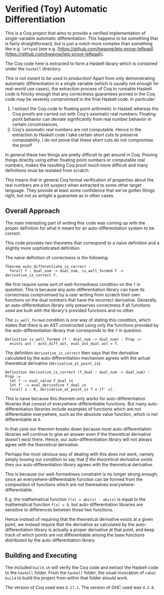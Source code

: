 # Verified (Toy) Automatic Differentiation

This is a Coq project that aims to provide a verified implementation of
single-variable automatic differentiation. This happens to be something that is
fairly straightforward, but is just a notch more complex than something like
e.g. `leftpad` (see e.g.
[https://github.com/hwayne/lets-prove-leftpad](https://github.com/hwayne/lets-prove-leftpad)).

The Coq code here is extracted to form a Haskell library which is contained
under the `haskell` directory.

*This is not meant to be used in production!* Apart from only demonstrating
automatic differentiation in a single variable (which is usually not enough for
real-world use cases), the extraction process of Coq to runnable Haskell code is
finicky enough that any correctness guarantees proved in the Coq code may be
severely compromised in the final Haskell code. In particular:

1. I extract the Coq code to floating point arithmetic in Haskell whereas the
   Coq proofs are carried out with Coq's axiomatic real numbers. Floating point
   behavior can deviate significantly from real number behavior in certain
   circumstances.
2. Coq's axiomatic real numbers are not computable. Hence in the extraction to
   Haskell code I take certain short cuts to preserve computability. I do not
   prove that these short cuts do not compromise the proof!

In general these two things are pretty difficult to get around in Coq. Proving
things directly using either floating point numbers or computable real numbers,
makes the resulting Coq proof *much* more difficult and many definitions must be
restated from scratch.

This means that in general Coq formal verification of properties about the real
numbers are a bit suspect when extracted to some other target language. They
provide at least some confidence that we've gotten things right, but not as
airtight a guarantee as in other cases.

## Overall Approach

The main interesting part of writing this code was coming up with the proper
definition for what it meant for an auto-differentiation system to be correct.

This code provides two theorems that correspond to a naive definition and a
slightly more sophisticated definition.

The naive definition of correctness is the following:

```coq
Theorem auto_differentiate_is_correct :
  forall f : dual_num -> dual_num, is_well_formed f -> derivative_is_correct f.
```

We first require some sort of well-formedness condition on the `f` in question.
This is because any auto-differentiation library can have its correctness
compromised by a user writing from scratch their own functions on the dual
numbers that have the incorrect derivative. Generally an auto-differentiation
library only preserves correctness if all functions used are built with the
library's provided functions and no other.

The `is_well_formed` condition is one way of stating this condition, which
states that there is an AST constructed using only the functions provided by the
auto-differentiation library that corresponds to the `f` in question.

```coq
Definition is_well_formed (f : dual_num -> dual_num) : Prop :=
  exists ast : auto_diff_ast, eval_ast_dual ast = f.
```

The definition `derivative_is_correct` then says that the derivative calculated
by the auto-differentiation mechanism agrees with the actual theoretical
derivative (`derivative_at_point_is`).

```coq
Definition derivative_is_correct (f_dual : dual_num -> dual_num) : Prop :=
  let f := eval_value f_dual in
  let f' := eval_derivative f_dual in
  forall x : R, derivative_at_point_is f x (f' x).
```

This is naive because this theorem only works for auto-differentiation libraries
that consist of everywhere-differentiable functions. But many
auto-differentiation libraries include examples of functions which are not
differentiable everywhere, such as the absolute value function, which is not
differentiable at `0`.

In that case our theorem breaks down because most auto-differentiation libraries
will continue to give an answer even if the theoretical derivative doesn't exist
there. Hence, our auto-differentiation library will not always agree with the
theoretical derivative.

Perhaps the most obvious way of dealing with this does not work, namely simply
loosing our condition to say that *if the theoretical derivative exists* then
our auto-differentiation library agrees with the theoretical derivative.

This is because our well-formedness constraint is no longer strong enough, since
an everywhere-differentiable function can be formed from the composition of
functions which are not themselves everywhere-differentiable.

E.g. the mathematical function `f(x) = abs(x) - abs(x)` is equal to the
mathematical function `f(x) = 0`, but auto-differentiation libraries are
sensitive to differences between those two functions.

Hence instead of requiring that the theoretical derivative exists at a given
point, we instead require that the derivative as calculated by the
auto-differentiation library is actually a proper derivative at that point, and
keep track of which points are not differentiable among the base functions
distributed by the auto-differentiation library.

## Building and Executing

The included `build.sh` will verify the Coq code and extract the Haskell code to
the `haskell` folder. From the `haskell` folder, the usual invocation of `cabal
build` to build the project from within that folder should work.

The version of Coq used was `8.17.1`. The version of GHC used was `9.2.8`.

